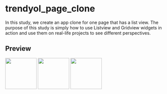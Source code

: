 # trendyol_page_clone

In this study, we create an app clone for one page that has a list view. The purpose of this study is simply how to use Listview and Gridview widgets in action and use them on real-life projects to see different perspectives.

## Preview

<img src="https://github.com/onurmelikoglu/Flutter_Bootcamp_Techcareer/assets/60974044/a5103867-f52c-40f5-958c-a1fd10895d70" width="100">
<img src="https://github.com/onurmelikoglu/Flutter_Bootcamp_Techcareer/assets/60974044/af5b41c1-fbd4-4496-a66e-8c65c4d40008" width="100">
<img src="https://github.com/onurmelikoglu/Flutter_Bootcamp_Techcareer/assets/60974044/d5467d33-d5e3-4337-846e-eea4f600f2af" width="100">



